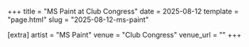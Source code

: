 +++
title = "MS Paint at Club Congress"
date = 2025-08-12
template = "page.html"
slug = "2025-08-12-ms-paint"

[extra]
artist = "MS Paint"
venue = "Club Congress"
venue_url = ""
+++
